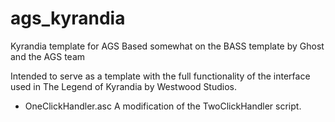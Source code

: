 # ags_kyrandia
Kyrandia template for AGS
Based somewhat on the BASS template by Ghost and the AGS team

Intended to serve as a template with the full functionality of the interface used in The Legend of Kyrandia by Westwood Studios.


- OneClickHandler.asc
A modification of the TwoClickHandler script.


